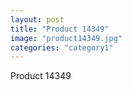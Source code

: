 ```yaml
---
layout: post
title: "Product 14349"
image: "product14349.jpg"
categories: "category1"
---
```

Product 14349
